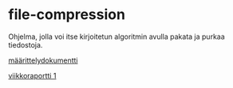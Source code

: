 # file-compression

Ohjelma, jolla voi itse kirjoitetun algoritmin avulla pakata ja purkaa tiedostoja.

[määrittelydokumentti](/dokumentaatio/maaritteldokumentti.md)

[viikkoraportti 1](/dokumentaatio/viikkoraportti1.md)